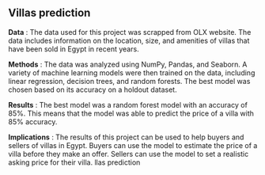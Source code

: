 ## Villas prediction
**Data** :
The data used for this project was scrapped from OLX website. The data includes information on the location, size, and amenities of villas that have been sold in Egypt in recent years.

**Methods** :
The data was analyzed using NumPy, Pandas, and Seaborn. A variety of machine learning models were then trained on the data, including linear regression, decision trees, and random forests. The best model was chosen based on its accuracy on a holdout dataset.

**Results** :
The best model was a random forest model with an accuracy of 85%. This means that the model was able to predict the price of a villa with 85% accuracy.

**Implications** :
The results of this project can be used to help buyers and sellers of villas in Egypt. Buyers can use the model to estimate the price of a villa before they make an offer. Sellers can use the model to set a realistic asking price for their villa.
llas prediction

